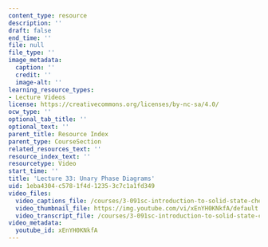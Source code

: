 ```yaml
---
content_type: resource
description: ''
draft: false
end_time: ''
file: null
file_type: ''
image_metadata:
  caption: ''
  credit: ''
  image-alt: ''
learning_resource_types:
- Lecture Videos
license: https://creativecommons.org/licenses/by-nc-sa/4.0/
ocw_type: ''
optional_tab_title: ''
optional_text: ''
parent_title: Resource Index
parent_type: CourseSection
related_resources_text: ''
resource_index_text: ''
resourcetype: Video
start_time: ''
title: 'Lecture 33: Unary Phase Diagrams'
uid: 1eba4304-c578-1f4d-1235-3c7c1a1fd349
video_files:
  video_captions_file: /courses/3-091sc-introduction-to-solid-state-chemistry-fall-2010/de2239d549ae5dfbafbe2dec6c2c880c_xEnYH0KNkfA.vtt
  video_thumbnail_file: https://img.youtube.com/vi/xEnYH0KNkfA/default.jpg
  video_transcript_file: /courses/3-091sc-introduction-to-solid-state-chemistry-fall-2010/5735208fe7a9e5d69fc0ae9c826d52ef_xEnYH0KNkfA.pdf
video_metadata:
  youtube_id: xEnYH0KNkfA
---
```

